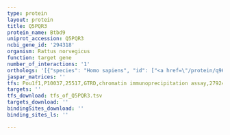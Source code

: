 ```yaml
---
type: protein
layout: protein
title: Q5PQR3
protein_name: Btbd9
uniprot_accession: Q5PQR3
ncbi_gene_id: '294318'
organism: Rattus norvegicus
function: target gene
number_of_interactions: '1'
orthologs: '[{"species": "Homo sapiens", "id": ["<a href=\"/protein/q96q07\">Q96Q07</a>"]}, {"species": "Danio rerio", "id": ["<a href=\"/protein/f1qlh3\">F1QLH3</a>"]}, {"species": "Mus musculus", "id": ["<a href=\"/protein/q8c726\">Q8C726</a>"]}, {"species": "Caenorhabditis elegans", "id": ["<a href=\"/protein/o16313\">O16313</a>"]}, {"species": "Drosophila melanogaster", "id": ["<a href=\"/protein/q9w2s3\">Q9W2S3</a>"]}]'
jaspar_matrices: ''
tfs: Pou1f1,P10037,25517,GTRD,chromatin immunoprecipitation assay,27924024%5Buid%5D,No
targets: ''
tfs_download: tfs_of_Q5PQR3.tsv
targets_download: ''
bindingSites_download: ''
binding_sites_ls: ''

---
```


